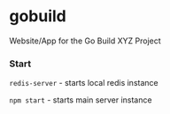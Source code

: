 # gobuild
Website/App for the Go Build XYZ Project

### Start

`redis-server` - starts local redis instance

`npm start` - starts main server instance
